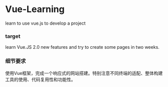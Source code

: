 # Vue-Learning
learn to use vue.js to develop a project

### target
learn Vue.JS 2.0 new features and try to create some pages in two weeks.

### 细节要求
使用Vue框架，完成一个响应式的网站搭建。特别注意不同终端的适配、整体构建工具的使用、代码复用性和功能性。

